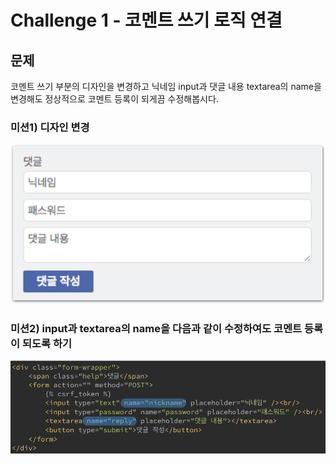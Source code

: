 # Challenge 1 - 코멘트 쓰기 로직 연결

## 문제

코멘트 쓰기 부분의 디자인을 변경하고 닉네임 input과 댓글 내용 textarea의 name을 변경해도 정상적으로 코멘트 등록이 되게끔 수정해봅시다.

### **미션1\)** **디자인** **변경**

![](../../.gitbook/assets/image-79.png)

### 미션2\) input과 textarea의 name을 다음과 같이 수정하여도 코멘트 등록이 되도록 하기

![](../../.gitbook/assets/image-84.png)

